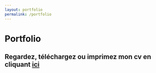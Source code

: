 ```yaml
---
layout: portfolio
permalink: /portfolio
---
```


# Portfolio

## Regardez, téléchargez ou imprimez mon cv en cliquant [ici](./assets/cv/EdmonddeTournadre.pdf)